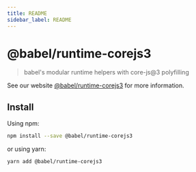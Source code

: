 ```yaml
---
title: README
sidebar_label: README
---
```

# @babel/runtime-corejs3

> babel's modular runtime helpers with core-js@3 polyfilling

See our website [@babel/runtime-corejs3](https://babeljs.io/docs/babel-runtime-corejs3) for more information.

## Install

Using npm:

```sh
npm install --save @babel/runtime-corejs3
```

or using yarn:

```sh
yarn add @babel/runtime-corejs3
```

